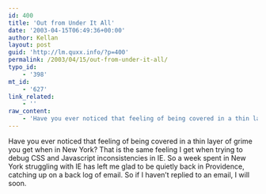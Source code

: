 ```yaml
---
id: 400
title: 'Out from Under It All'
date: '2003-04-15T06:49:36+00:00'
author: Kellan
layout: post
guid: 'http://lm.quxx.info/?p=400'
permalink: /2003/04/15/out-from-under-it-all/
typo_id:
    - '398'
mt_id:
    - '627'
link_related:
    - ''
raw_content:
    - 'Have you ever noticed that feeling of being covered in a thin layer of grime you get when in New York?  That is the same feeling I get when trying to debug CSS and Javascript inconsistencies in IE.  So a week spent in New York struggling with IE has left me glad to be quietly back in Providence, catching up on a back log of email.  So if I haven\''t replied to an email, I will soon.'
---
```


Have you ever noticed that feeling of being covered in a thin layer of grime you get when in New York? That is the same feeling I get when trying to debug CSS and Javascript inconsistencies in IE. So a week spent in New York struggling with IE has left me glad to be quietly back in Providence, catching up on a back log of email. So if I haven’t replied to an email, I will soon.